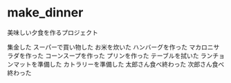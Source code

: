 # make_dinner
美味しい夕食を作るプロジェクト

集金した
スーパーで買い物した
お米を炊いた
ハンバーグを作った
マカロニサラダを作った
コーンスープを作った
プリンを作った
テーブルを拭いた
ランチョンマットを準備した
カトラリーを準備した
太郎さん食べ終わった
次郎さん食べ終わった